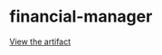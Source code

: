 # financial-manager
[View the artifact](https://claude.ai/public/artifacts/a7ba4b86-e42d-47e5-baaf-bbc946988bb9)
